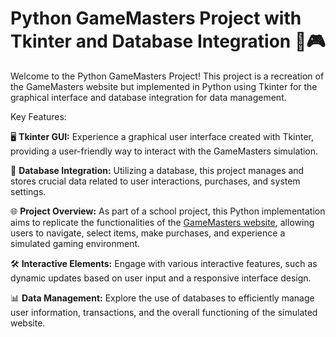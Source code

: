 # Python GameMasters Project with Tkinter and Database Integration 🐍🎮

Welcome to the Python GameMasters Project! This project is a recreation of the GameMasters website but implemented in Python using Tkinter for the graphical interface and database integration for data management.

Key Features:

🖥️ **Tkinter GUI:** Experience a graphical user interface created with Tkinter, providing a user-friendly way to interact with the GameMasters simulation.

💾 **Database Integration:** Utilizing a database, this project manages and stores crucial data related to user interactions, purchases, and system settings.

🌐 **Project Overview:** As part of a school project, this Python implementation aims to replicate the functionalities of the [GameMasters website](https://github.com/rafael17cordeiro/School-Project), allowing users to navigate, select items, make purchases, and experience a simulated gaming environment.

🛠️ **Interactive Elements:** Engage with various interactive features, such as dynamic updates based on user input and a responsive interface design.

📊 **Data Management:** Explore the use of databases to efficiently manage user information, transactions, and the overall functioning of the simulated website.

